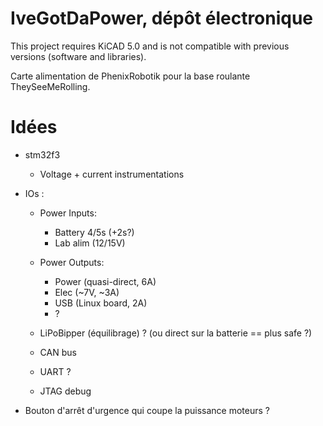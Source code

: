 # IveGotDaPower, dépôt électronique

<div class="alert alert-warning">
    This project requires KiCAD 5.0 and is not compatible with previous versions (software and libraries).
</div>

Carte alimentation de PhenixRobotik pour la base roulante TheySeeMeRolling.


# Idées

* stm32f3
  * Voltage + current instrumentations


* IOs :
  * Power Inputs:
    * Battery 4/5s (+2s?)
    * Lab alim (12/15V)
  * Power Outputs:
    * Power (quasi-direct, 6A)
    * Elec (~7V, ~3A)
    * USB (Linux board, 2A)
    * ?
  * LiPoBipper (équilibrage) ? (ou direct sur la batterie == plus safe ?)

  * CAN bus
  * UART ?
  * JTAG debug

* Bouton d'arrêt d'urgence qui coupe la puissance moteurs ?
